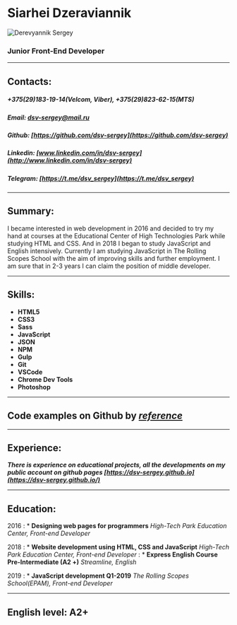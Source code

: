 # Siarhei Dzeraviannik
![Derevyannik Sergey](https://s.gravatar.com/avatar/8baff404213e947121b197f0c1f863c0?s=200)
### Junior Front-End Developer
___
## Contacts:
##### +375(29)183-19-14(Velcom, Viber), +375(29)823-62-15(MTS)
##### Email: dsv-sergey@mail.ru
##### Github: [https://github.com/dsv-sergey](https://github.com/dsv-sergey)
##### Linkedin: [www.linkedin.com/in/dsv-sergey](http://www.linkedin.com/in/dsv-sergey)
##### Telegram: [https://t.me/dsv_sergey](https://t.me/dsv_sergey)
___
## Summary:
I became interested in web development in 2016 and decided to try my hand at courses at the Educational Center of High Technologies Park while studying HTML and CSS. And in 2018 I began to study JavaScript and English intensively. Currently I am studying JavaScript in The Rolling Scopes School with the aim of improving skills and further employment. I am sure that in 2-3 years I can claim the position of middle developer.
___
## Skills:
+ **HTML5**
+ **CSS3**
+ **Sass**
+ **JavaScript**
+ **JSON**
+ **NPM**
+ **Gulp**
+ **Git**
+ **VSCode**
+ **Chrome Dev Tools**
+ **Photoshop**
___
## Сode examples on Github by *[reference](https://dsv-sergey.github.io/)*
___
## Experience:
***There is experience on educational projects, all the developments on my public account on github pages [https://dsv-sergey.github.io](https://dsv-sergey.github.io/)***
___
## Education:
2016
: * **Designing web pages for programmers**
*High-Tech Park Education Center, Front-end Developer*


2018
: * **Website development using HTML, CSS and JavaScript**
*High-Tech Park Education Center, Front-end Developer*
: * **Express English Course Pre-Intermediate (A2 +)**
*Streamline, English*


2019
: * **JavaScript development Q1-2019**
*The Rolling Scopes School(EPAM), Front-end Developer*
___
## English level: A2+